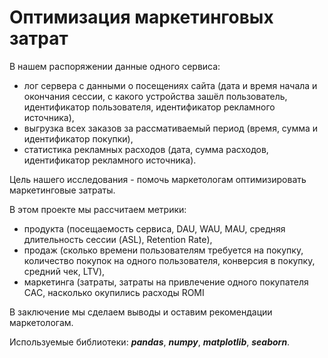 # Оптимизация маркетинговых затрат 
  

В нашем распоряжении данные одного сервиса: 
- лог сервера с данными о посещениях сайта (дата и время начала и окончания сессии, с какого устройства зашёл пользователь, идентификатор пользователя, идентификатор рекламного источника),
- выгрузка всех заказов за рассмативаемый период (время, сумма и идентификатор покупки),
- статистика рекламных расходов (дата, сумма расходов, идентификатор рекламного источника).      
  
Цель нашего исследования - помочь маркетологам оптимизировать маркетинговые затраты.  
  
В этом проекте мы рассчитаем метрики:
- продукта (посещаемость сервиса, DAU, WAU, MAU, средняя длительность сессии (ASL), Retention Rate),
- продаж (сколько времени пользователям требуется на покупку, количество покупок на одного пользователя, конверсия в покупку, средний чек, LTV),
- маркетинга (затраты, затраты на привлечение одного покупателя CAC, насколько окупились расходы ROMI
  
В заключение мы сделаем выводы и оставим рекомендации маркетологам.  
  
Используемые библиотеки:
***pandas***, ***numpy***, ***matplotlib***, ***seaborn***.

